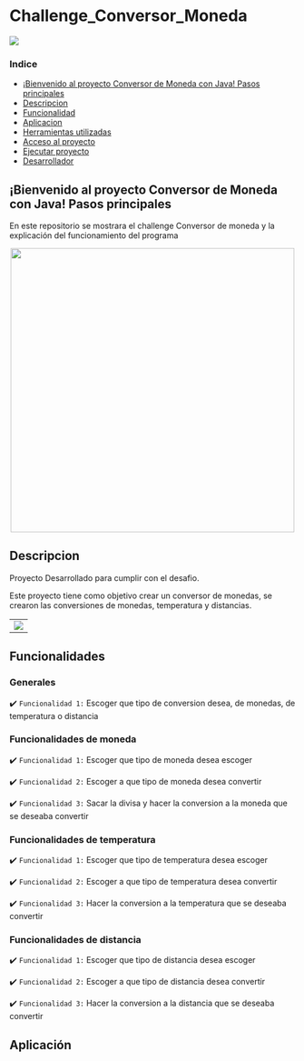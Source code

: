# Challenge_Conversor_Moneda

<p aling="center">
    <img src="https://img.shields.io/badge/Status-Terminado-green"
</p>

### Indice

- [¡Bienvenido al proyecto Conversor de Moneda con Java! Pasos principales](#¡Bienvenido-al-proyecto-Conversor-de-Moneda-con-Java!-Pasos-principales:)
- [Descripcion](#descripcion-del-proyecto)
- [Funcionalidad](#funcionalidad)
- [Aplicacion](#aplicacion)
- [Herramientas utilizadas](#Herramientas)
- [Acceso al proyecto](#Descarga-el-proyecto)
- [Ejecutar proyecto](#Ejecutar-proyecto)
- [Desarrollador](#Desarrollador)

## ¡Bienvenido al proyecto Conversor de Moneda con Java! Pasos principales

En este repositorio se mostrara el challenge Conversor de moneda y la explicación del funcionamiento del programa

<p align="center" >
     <img width="500" heigth="300" src="https://user-images.githubusercontent.com/75176552/223257273-e7ffc18e-d183-4b99-ba55-3344ee644cb9.png">
</p>

## Descripcion

<p align="justify">
Proyecto Desarrollado para cumplir con el desafio.

Este proyecto tiene como objetivo crear un conversor de monedas, se crearon las conversiones de monedas, temperatura y distancias.

<table>
  <tr>
    <td valign="top"><img src="https://user-images.githubusercontent.com/75176552/223269907-240b180e-f266-47b0-aeab-6d416caa80ad.png"/></td>
  </tr>
</table>
</p>

## Funcionalidades

### Generales

:heavy_check_mark: `Funcionalidad 1:` Escoger que tipo de conversion desea, de monedas, de temperatura o distancia

### Funcionalidades de moneda

:heavy_check_mark: `Funcionalidad 1:` Escoger que tipo de moneda desea escoger

:heavy_check_mark: `Funcionalidad 2:` Escoger a que tipo de moneda desea convertir

:heavy_check_mark: `Funcionalidad 3:` Sacar la divisa y hacer la conversion a la moneda que se deseaba convertir

### Funcionalidades de temperatura

:heavy_check_mark: `Funcionalidad 1:` Escoger que tipo de temperatura desea escoger

:heavy_check_mark: `Funcionalidad 2:` Escoger a que tipo de temperatura desea convertir

:heavy_check_mark: `Funcionalidad 3:` Hacer la conversion a la temperatura que se deseaba convertir

### Funcionalidades de distancia

:heavy_check_mark: `Funcionalidad 1:` Escoger que tipo de distancia desea escoger

:heavy_check_mark: `Funcionalidad 2:` Escoger a que tipo de distancia desea convertir

:heavy_check_mark: `Funcionalidad 3:` Hacer la conversion a la distancia que se deseaba convertir

## Aplicación



